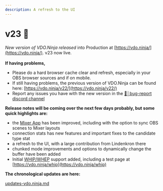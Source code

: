 ```yaml
---
description: A refresh to the UI
---
```


# v23 🌱

_New version of VDO.Ninja released_ into Production at [https://vdo.ninja/](https://vdo.ninja/). v23 now live.\
\
**If having problems,**

* Please do a hard browser cache clear and refresh, especially in your OBS browser sources and if on mobile.
* If still having problems, the previous version of VDO.Ninja can be found here: [https://vdo.ninja/v22/](https://vdo.ninja/v22/)
* Report any issues you have with the new version in the ⁠[🐞│bug-report discord channel](https://discord.gg/qWDshMsTar)

**Release notes will be coming over the next few days probably, but some quick highlights are:**

* the [Mixer App](../steves-helper-apps/mixer-app.md) has been improved, including with the option to sync OBS scenes to Mixer layouts
* connection stats has new features and important fixes to the candidate type stat
* a refresh to the UI, with a large contribution from Lindenkron there
* chunked mode improvements and options to dynamically change the buffer have been added
* Initial [WHIP/WHEP](../advanced-settings/mixer-scene-parameters/and-whip-alpha.md) support added, including a test page at [https://vdo.ninja/whip](https://vdo.ninja/whip)

**The chronological updates are here:**

[updates-vdo.ninja.md](../updates/updates-vdo.ninja.md "mention")
